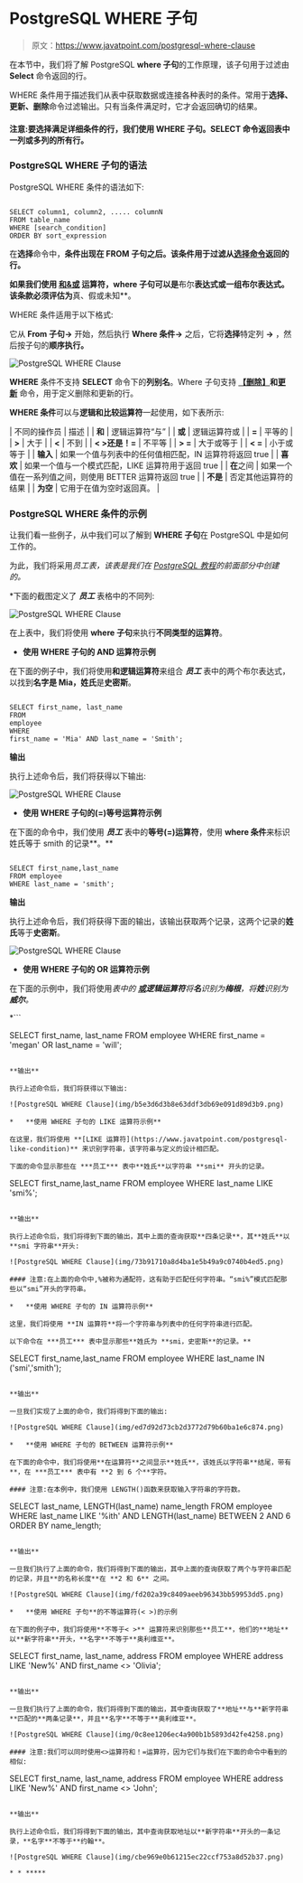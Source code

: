 # PostgreSQL WHERE 子句

> 原文：<https://www.javatpoint.com/postgresql-where-clause>

在本节中，我们将了解 PostgreSQL **where 子句**的工作原理，该子句用于过滤由 **Select** 命令返回的行。

WHERE 条件用于描述我们从表中获取数据或连接各种表时的条件。常用于**选择、更新、删除**命令过滤输出。只有当条件满足时，它才会返回确切的结果。

#### 注意:要选择满足详细条件的行，我们使用 WHERE 子句。SELECT 命令返回表中一列或多列的所有行。

### PostgreSQL WHERE 子句的语法

PostgreSQL WHERE 条件的语法如下:

```

SELECT column1, column2, ..... columnN  
FROM table_name  
WHERE [search_condition]  
ORDER BY sort_expression

```

在**选择**命令中，**条件出现在 **FROM** 子句之后。该条件用于过滤从[选择命令](https://www.javatpoint.com/postgresql-select)返回的行。**

 **如果我们使用 **[和&或](https://www.javatpoint.com/postgresql-and-or-condition)** 运算符，where 子句可以是**布尔**表达式或一组布尔表达式。该条款必须评估为**真、假或未知**。

WHERE 条件适用于以下格式:

它从 **From 子句→** 开始，然后执行 **Where 条件→** 之后，它将**选择**特定列 **→** ，然后按子句的**顺序执行。**

![PostgreSQL WHERE Clause](img/58eac75b7f3c078310630197453b3c29.png)

**WHERE** 条件不支持 **SELECT** 命令下的**列别名**。Where 子句支持 **[【删除】](https://www.javatpoint.com/postgresql-delete)和[更新](https://www.javatpoint.com/postgresql-update)** 命令，用于定义删除和更新的行。

**WHERE 条件**可以与**逻辑和比较运算符**一起使用，如下表所示:

| 不同的操作员 | 描述 |
| **和** | 逻辑运算符“与” |
| **或** | 逻辑运算符或 |
| **=** | 平等的 |
| **>** | 大于 |
| **<** | 不到 |
| **< >还是！=** | 不平等 |
| **> =** | 大于或等于 |
| **< =** | 小于或等于 |
| **输入** | 如果一个值与列表中的任何值相匹配，IN 运算符将返回 true |
| **喜欢** | 如果一个值与一个模式匹配，LIKE 运算符用于返回 true |
| **在**之间 | 如果一个值在一系列值之间，则使用 BETTER 运算符返回 true |
| **不是** | 否定其他运算符的结果 |
| **为空** | 它用于在值为空时返回真。 |

### PostgreSQL WHERE 条件的示例

让我们看一些例子，从中我们可以了解到 **WHERE 子句**在 PostgreSQL 中是如何工作的。

为此，我们将采用*员工表，该表是我们在 [PostgreSQL 教程](https://www.javatpoint.com/postgresql-tutorial)的前面部分中创建的。*

 *下面的截图定义了 ***员工*** 表格中的不同列:

![PostgreSQL WHERE Clause](img/c20f1cd0d0ef1b178851a1bd82a8ce3a.png)

在上表中，我们将使用 **where 子句**来执行**不同类型的运算符**。

*   **使用 WHERE 子句的 AND 运算符示例**

在下面的例子中，我们将使用**和逻辑运算符**来组合 ***员工*** 表中的两个布尔表达式，以找到**名字是 Mia，姓氏**是**史密斯**。

```

SELECT first_name, last_name
FROM 
employee
WHERE 
first_name = 'Mia' AND last_name = 'Smith';

```

**输出**

执行上述命令后，我们将获得以下输出:

![PostgreSQL WHERE Clause](img/f18c792ad9747b1b2911847bffd2d1eb.png)

*   **使用 WHERE 子句的(=)等号运算符示例**

在下面的命令中，我们使用 ***员工*** 表中的**等号(=)运算符**，使用 **where 条件**来标识姓氏等于 smith 的记录**。**

```

SELECT first_name,last_name
FROM employee
WHERE last_name = 'smith';

```

**输出**

执行上述命令后，我们将获得下面的输出，该输出获取两个记录，这两个记录的**姓氏**等于**史密斯**。

![PostgreSQL WHERE Clause](img/2c09242219923a3916bb206219e4f8da.png)

*   **使用 WHERE 子句的 OR 运算符示例**

在下面的示例中，我们将使用*表中的 **[或](https://www.javatpoint.com/postgresql-or-condition)逻辑运算符**将**名**识别为**梅根**，将**姓**识别为**威尔**。*

 *```

SELECT first_name, last_name
FROM 
employee
WHERE 
first_name = 'megan' OR last_name = 'will';

```

**输出**

执行上述命令后，我们将获得以下输出:

![PostgreSQL WHERE Clause](img/b5e3d6d3b8e63ddf3db69e091d89d3b9.png)

*   **使用 WHERE 子句的 LIKE 运算符示例**

在这里，我们将使用 **[LIKE 运算符](https://www.javatpoint.com/postgresql-like-condition)** 来识别字符串，该字符串与定义的设计相匹配。

下面的命令显示那些在 ***员工*** 表中**姓氏**以字符串 **smi** 开头的记录。

```

SELECT first_name,last_name
FROM employee
WHERE last_name LIKE 'smi%';

```

**输出**

执行上述命令后，我们将得到下面的输出，其中上面的查询获取**四条记录**，其**姓氏**以 **smi 字符串**开头:

![PostgreSQL WHERE Clause](img/73b91710a8d4ba1e5b49a9c0740b4ed5.png)

#### 注意:在上面的命令中,%被称为通配符，这有助于匹配任何字符串。“smi%”模式匹配那些以“smi”开头的字符串。

*   **使用 WHERE 子句的 IN 运算符示例**

这里，我们将使用 **IN 运算符**将一个字符串与列表中的任何字符串进行匹配。

以下命令在 ***员工*** 表中显示那些**姓氏为 **smi，史密斯**的记录。**

```

SELECT first_name,last_name
FROM employee
WHERE last_name IN ('smi','smith');

```

**输出**

一旦我们实现了上面的命令，我们将得到下面的输出:

![PostgreSQL WHERE Clause](img/ed7d92d73cb2d3772d79b60ba1e6c874.png)

*   **使用 WHERE 子句的 BETWEEN 运算符示例**

在下面的命令中，我们将使用**在运算符**之间显示**姓氏**，该姓氏以字符串**结尾，带有**，在 ***员工*** 表中有 **2 到 6 个**字符。

#### 注意:在本例中，我们使用 LENGTH()函数来获取输入字符串的字符数。

```

SELECT last_name, LENGTH(last_name) name_length
FROM employee
WHERE last_name LIKE '%ith' AND LENGTH(last_name) BETWEEN 2 AND 6
ORDER BY name_length;

```

**输出**

一旦我们执行了上面的命令，我们将得到下面的输出，其中上面的查询获取了两个与字符串匹配的记录，并且**的名称长度**在 **2 和 6** 之间。

![PostgreSQL WHERE Clause](img/fd202a39c8409aeeb96343bb59953dd5.png)

*   **使用 WHERE 子句**的不等运算符(< >)的示例

在下面的例子中，我们将使用**不等于< >** 运算符来识别那些**员工**，他们的**地址**以**新字符串**开头，**名字**不等于**奥利维亚**。

```

SELECT first_name, last_name, address
FROM employee
WHERE address LIKE 'New%' AND first_name <> 'Olivia';

```

**输出**

一旦我们执行了上面的命令，我们将得到下面的输出，其中查询获取了**地址**与**新字符串**匹配的**两条记录**，并且**名字**不等于**奥利维亚**。

![PostgreSQL WHERE Clause](img/0c8ee1206ec4a900b1b5893d42fe4258.png)

#### 注意:我们可以同时使用<>运算符和！=运算符，因为它们与我们在下面的命令中看到的相似:

```

SELECT first_name, last_name, address
FROM employee
WHERE address LIKE 'New%' AND first_name <> 'John';

```

**输出**

执行上述命令后，我们将得到下面的输出，其中查询获取地址以**新字符串**开头的一条记录，**名字**不等于**约翰**。

![PostgreSQL WHERE Clause](img/cbe969e0b61215ec22ccf753a8d52b37.png)

* * *****